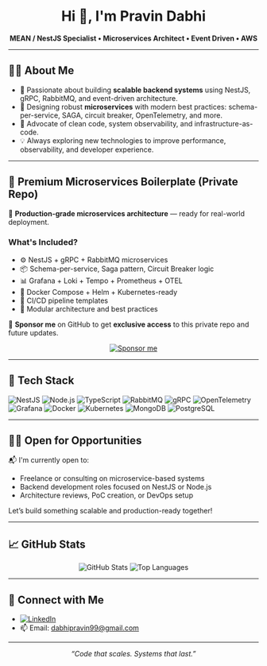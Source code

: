 <h1 align="center">Hi 👋, I'm Pravin Dabhi</h1>

<p align="center">
  <strong>MEAN / NestJS Specialist • Microservices Architect • Event Driven • AWS</strong>
</p>

---

## 👨‍💻 About Me

- 🔧 Passionate about building **scalable backend systems** using NestJS, gRPC, RabbitMQ, and event-driven architecture.
- 🧱 Designing robust **microservices** with modern best practices: schema-per-service, SAGA, circuit breaker, OpenTelemetry, and more.
- 🧪 Advocate of clean code, system observability, and infrastructure-as-code.
- 💡 Always exploring new technologies to improve performance, observability, and developer experience.

---

## 🔐 Premium Microservices Boilerplate (Private Repo)

🚀 **Production-grade microservices architecture** — ready for real-world deployment.

### What's Included?

- ⚙️ NestJS + gRPC + RabbitMQ microservices
- 📦 Schema-per-service, Saga pattern, Circuit Breaker logic
- 📊 Grafana + Loki + Tempo + Prometheus + OTEL
- 🐳 Docker Compose + Helm + Kubernetes-ready
- 🧪 CI/CD pipeline templates
- 🧼 Modular architecture and best practices

💖 **Sponsor me** on GitHub to get **exclusive access** to this private repo and future updates.

<p align="center">
  <a href="https://github.com/sponsors/PravinDP">
    <img src="https://img.shields.io/badge/Sponsor-❤️-ff4081?style=for-the-badge" alt="Sponsor me" />
  </a>
</p>

---

## 🧰 Tech Stack

![NestJS](https://img.shields.io/badge/NestJS-E0234E?style=flat&logo=nestjs&logoColor=white)
![Node.js](https://img.shields.io/badge/Node.js-339933?style=flat&logo=node.js&logoColor=white)
![TypeScript](https://img.shields.io/badge/TypeScript-3178C6?style=flat&logo=typescript&logoColor=white)
![RabbitMQ](https://img.shields.io/badge/RabbitMQ-FF6600?style=flat&logo=rabbitmq&logoColor=white)
![gRPC](https://img.shields.io/badge/gRPC-4285F4?style=flat&logo=grpc&logoColor=white)
![OpenTelemetry](https://img.shields.io/badge/OpenTelemetry-000?style=flat&logo=opentelemetry&logoColor=white)
![Grafana](https://img.shields.io/badge/Grafana-F46800?style=flat&logo=grafana&logoColor=white)
![Docker](https://img.shields.io/badge/Docker-2496ED?style=flat&logo=docker&logoColor=white)
![Kubernetes](https://img.shields.io/badge/Kubernetes-326CE5?style=flat&logo=kubernetes&logoColor=white)
![MongoDB](https://img.shields.io/badge/MongoDB-4EA94B?style=flat&logo=mongodb&logoColor=white)
![PostgreSQL](https://img.shields.io/badge/PostgreSQL-4169E1?style=flat&logo=postgresql&logoColor=white)

---

## 🧑‍💼 Open for Opportunities

📬 I'm currently open to:
- Freelance or consulting on microservice-based systems
- Backend development roles focused on NestJS or Node.js
- Architecture reviews, PoC creation, or DevOps setup

Let’s build something scalable and production-ready together!

---

## 📈 GitHub Stats

<p align="center">
  <img src="https://github-readme-stats.vercel.app/api?username=PravinDP&show_icons=true&theme=radical" alt="GitHub Stats" />
  <img src="https://github-readme-stats.vercel.app/api/top-langs/?username=PravinDP&layout=compact&theme=radical" alt="Top Languages" />
</p>

---

## 🔗 Connect with Me

- [![LinkedIn](https://img.shields.io/badge/LinkedIn-Pravin%20Dabhi-blue?style=flat&logo=linkedin)](https://www.linkedin.com/in/pravin-dabhi-79871322/)
- 📫 Email: dabhipravin99@gmail.com

---

<p align="center">
  <i>“Code that scales. Systems that last.”</i>
</p>
